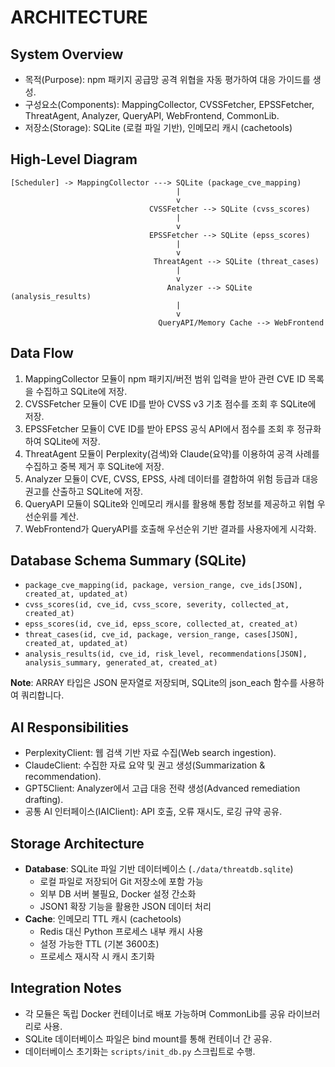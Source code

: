# ARCHITECTURE

## System Overview
- 목적(Purpose): npm 패키지 공급망 공격 위협을 자동 평가하여 대응 가이드를 생성.
- 구성요소(Components): MappingCollector, CVSSFetcher, EPSSFetcher, ThreatAgent, Analyzer, QueryAPI, WebFrontend, CommonLib.
- 저장소(Storage): SQLite (로컬 파일 기반), 인메모리 캐시 (cachetools)

## High-Level Diagram
```
[Scheduler] -> MappingCollector ---> SQLite (package_cve_mapping)
                                     |
                                     v
                               CVSSFetcher --> SQLite (cvss_scores)
                                     |
                                     v
                               EPSSFetcher --> SQLite (epss_scores)
                                     |
                                     v
                                ThreatAgent --> SQLite (threat_cases)
                                     |
                                     v
                                   Analyzer --> SQLite (analysis_results)
                                     |
                                     v
                                 QueryAPI/Memory Cache --> WebFrontend
```

## Data Flow
1. MappingCollector 모듈이 npm 패키지/버전 범위 입력을 받아 관련 CVE ID 목록을 수집하고 SQLite에 저장.
2. CVSSFetcher 모듈이 CVE ID를 받아 CVSS v3 기초 점수를 조회 후 SQLite에 저장.
3. EPSSFetcher 모듈이 CVE ID를 받아 EPSS 공식 API에서 점수를 조회 후 정규화하여 SQLite에 저장.
4. ThreatAgent 모듈이 Perplexity(검색)와 Claude(요약)를 이용하여 공격 사례를 수집하고 중복 제거 후 SQLite에 저장.
5. Analyzer 모듈이 CVE, CVSS, EPSS, 사례 데이터를 결합하여 위험 등급과 대응 권고를 산출하고 SQLite에 저장.
6. QueryAPI 모듈이 SQLite와 인메모리 캐시를 활용해 통합 정보를 제공하고 위협 우선순위를 계산.
7. WebFrontend가 QueryAPI를 호출해 우선순위 기반 결과를 사용자에게 시각화.

## Database Schema Summary (SQLite)
- `package_cve_mapping(id, package, version_range, cve_ids[JSON], created_at, updated_at)`
- `cvss_scores(id, cve_id, cvss_score, severity, collected_at, created_at)`
- `epss_scores(id, cve_id, epss_score, collected_at, created_at)`
- `threat_cases(id, cve_id, package, version_range, cases[JSON], created_at, updated_at)`
- `analysis_results(id, cve_id, risk_level, recommendations[JSON], analysis_summary, generated_at, created_at)`

**Note**: ARRAY 타입은 JSON 문자열로 저장되며, SQLite의 json_each 함수를 사용하여 쿼리합니다.

## AI Responsibilities
- PerplexityClient: 웹 검색 기반 자료 수집(Web search ingestion).
- ClaudeClient: 수집한 자료 요약 및 권고 생성(Summarization & recommendation).
- GPT5Client: Analyzer에서 고급 대응 전략 생성(Advanced remediation drafting).
- 공통 AI 인터페이스(IAIClient): API 호출, 오류 재시도, 로깅 규약 공유.

## Storage Architecture
- **Database**: SQLite 파일 기반 데이터베이스 (`./data/threatdb.sqlite`)
  - 로컬 파일로 저장되어 Git 저장소에 포함 가능
  - 외부 DB 서버 불필요, Docker 설정 간소화
  - JSON1 확장 기능을 활용한 JSON 데이터 처리
- **Cache**: 인메모리 TTL 캐시 (cachetools)
  - Redis 대신 Python 프로세스 내부 캐시 사용
  - 설정 가능한 TTL (기본 3600초)
  - 프로세스 재시작 시 캐시 초기화

## Integration Notes
- 각 모듈은 독립 Docker 컨테이너로 배포 가능하며 CommonLib를 공유 라이브러리로 사용.
- SQLite 데이터베이스 파일은 bind mount를 통해 컨테이너 간 공유.
- 데이터베이스 초기화는 `scripts/init_db.py` 스크립트로 수행.
